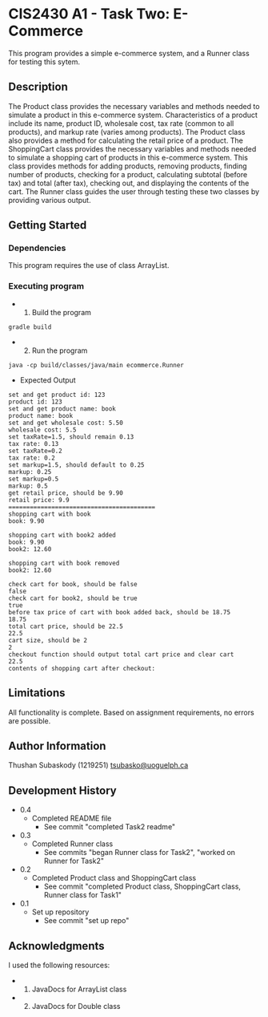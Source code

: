 # CIS2430 A1 - Task Two: E-Commerce

This program provides a simple e-commerce system, and a Runner class for testing this sytem.

## Description

The Product class provides the necessary variables and methods needed to simulate a product in this
e-commerce system. Characteristics of a product include its name, product ID, wholesale cost, tax 
rate (common to all products), and markup rate (varies among products). The Product class also
provides a method for calculating the retail price of a product. The ShoppingCart class provides
the necessary variables and methods needed to simulate a shopping cart of products in this e-commerce
system. This class provides methods for adding products, removing products, finding number of products,
checking for a product, calculating subtotal (before tax) and total (after tax), checking out, and
displaying the contents of the cart. The Runner class guides the user through testing these two
classes by providing various output.

## Getting Started

### Dependencies

This program requires the use of class ArrayList.

### Executing program

* 1. Build the program
```
gradle build
```
* 2. Run the program
```
java -cp build/classes/java/main ecommerce.Runner
```
* Expected Output
```
set and get product id: 123
product id: 123
set and get product name: book
product name: book
set and get wholesale cost: 5.50
wholesale cost: 5.5
set taxRate=1.5, should remain 0.13
tax rate: 0.13
set taxRate=0.2
tax rate: 0.2
set markup=1.5, should default to 0.25
markup: 0.25
set markup=0.5
markup: 0.5
get retail price, should be 9.90
retail price: 9.9
=========================================
shopping cart with book
book: 9.90

shopping cart with book2 added
book: 9.90
book2: 12.60

shopping cart with book removed
book2: 12.60

check cart for book, should be false
false
check cart for book2, should be true
true
before tax price of cart with book added back, should be 18.75
18.75
total cart price, should be 22.5
22.5
cart size, should be 2
2
checkout function should output total cart price and clear cart
22.5
contents of shopping cart after checkout:

```

## Limitations

All functionality is complete. Based on assignment requirements, no errors are possible.

## Author Information

Thushan Subaskody (1219251)
tsubasko@uoguelph.ca

## Development History

* 0.4
    * Completed README file
        * See commit "completed Task2 readme"
* 0.3
    * Completed Runner class
        * See commits "began Runner class for Task2", "worked on Runner for Task2"
* 0.2
    * Completed Product class and ShoppingCart class
        * See commit "completed Product class, ShoppingCart class, Runner class for Task1"
* 0.1
    * Set up repository
        * See commit "set up repo"

## Acknowledgments

I used the following resources:
* 1. JavaDocs for ArrayList class
* 2. JavaDocs for Double class
